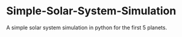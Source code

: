# Simple-Solar-System-Simulation
A simple solar system simulation in python for the first 5 planets. 
